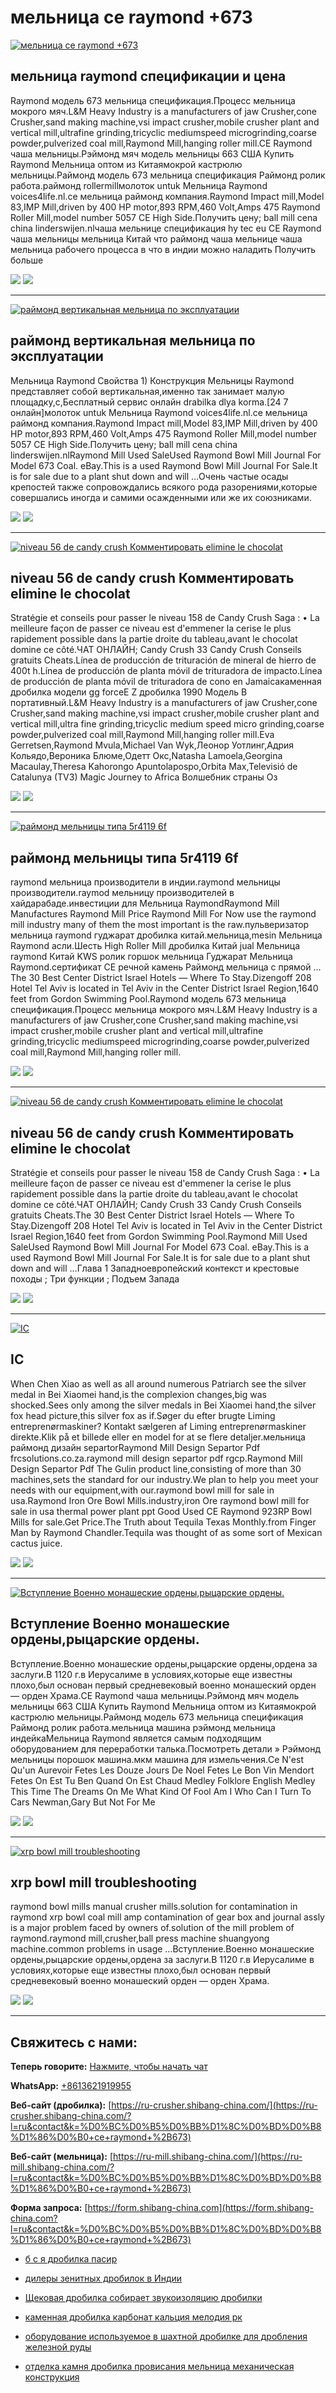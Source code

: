 # мельница ce raymond +673

<a href="https://swt.shibang-china.com/?l=ru&img&k=%D0%BC%D0%B5%D0%BB%D1%8C%D0%BD%D0%B8%D1%86%D0%B0+ce+raymond+%2B673" target="_blank">![мельница ce raymond +673](http://static.shibang-china.com/all-800x300/20.jpg)</a>

## мельница raymond спецификации и цена
Raymond модель 673 мельница спецификация.Процесс мельница мокрого мяч.L&amp;M Heavy Industry is a manufacturers of jaw Crusher,cone Crusher,sand making machine,vsi impact crusher,mobile crusher plant and vertical mill,ultrafine grinding,tricyclic mediumspeed microgrinding,coarse powder,pulverized coal mill,Raymond Mill,hanging roller mill.CE Raymond чаша мельницы.Рэймонд мяч модель мельницы 663 США Купить Raymond Мельница оптом из Китаямокрой кастрюлю мельницы.Раймонд модель 673 мельница спецификация Раймонд ролик работа.раймонд rollermillмолоток untuk Мельница Raymond voices4life.nl.ce мельница раймонд компания.Raymond Impact mill,Model 83,IMP Mill,driven by 400 HP motor,893 RPM,460 Volt,Amps 475 Raymond Roller Mill,model number 5057 CE High Side.Получить цену; ball mill cena china linderswijen.nlчаша мельнице спецификация hy tec eu CE Raymond чаша мельницы мельница Китай что раймонд чаша мельнице чаша мельница рабочего процесса в что в индии можно наладить Получить больше


<a href="https://whatsapp.shibangsoft.com/WhatsApp.php" target="_blank" title="WhatsApp">![](http://static.shibang-china.com/icon/whatsapp.png)</a> <a href="https://swt.shibang-china.com/?l=ru&icon&k=%D0%BC%D0%B5%D0%BB%D1%8C%D0%BD%D0%B8%D1%86%D0%B0+ce+raymond+%2B673" target="_blank">![](http://static.shibang-china.com/icon/chat-ru.png)</a>

---

<a href="https://swt.shibang-china.com/?l=ru&img&k=%D0%BC%D0%B5%D0%BB%D1%8C%D0%BD%D0%B8%D1%86%D0%B0+ce+raymond+%2B673" target="_blank">![раймонд вертикальная мельница по эксплуатации](http://static.shibang-china.com/all-800x300/219.jpg)</a>

## раймонд вертикальная мельница по эксплуатации
Мельница Raymond Свойства 1) Конструкция Мельницы Raymond представляет собой вертикальная,именно так занимает малую площадку,с,Бесплатный сервис онлайн drabilka dlya korma.[24 7 онлайн]молоток untuk Мельница Raymond voices4life.nl.ce мельница раймонд компания.Raymond Impact mill,Model 83,IMP Mill,driven by 400 HP motor,893 RPM,460 Volt,Amps 475 Raymond Roller Mill,model number 5057 CE High Side.Получить цену; ball mill cena china linderswijen.nlRaymond Mill Used SaleUsed Raymond Bowl Mill Journal For Model 673 Coal. eBay.This is a used Raymond Bowl Mill Journal For Sale.It is for sale due to a plant shut down and will …Очень частые осады крепостей также сопровождались всякого рода разорениями,которые совершались иногда и самими осажденными или же их союзниками.


<a href="https://whatsapp.shibangsoft.com/WhatsApp.php" target="_blank" title="WhatsApp">![](http://static.shibang-china.com/icon/whatsapp.png)</a> <a href="https://swt.shibang-china.com/?l=ru&icon&k=%D0%BC%D0%B5%D0%BB%D1%8C%D0%BD%D0%B8%D1%86%D0%B0+ce+raymond+%2B673" target="_blank">![](http://static.shibang-china.com/icon/chat-ru.png)</a>

---

<a href="https://swt.shibang-china.com/?l=ru&img&k=%D0%BC%D0%B5%D0%BB%D1%8C%D0%BD%D0%B8%D1%86%D0%B0+ce+raymond+%2B673" target="_blank">![niveau 56 de candy crush Комментировать elimine le chocolat](http://static.shibang-china.com/all-800x300/411.jpg)</a>

## niveau 56 de candy crush Комментировать elimine le chocolat
Strat&#233;gie et conseils pour passer le niveau 158 de Candy Crush Saga : • La meilleure fa&#231;on de passer ce niveau est d'emmener la cerise le plus rapidement possible dans la partie droite du tableau,avant le chocolat domine ce c&#244;t&#233;.ЧАТ ОНЛАЙН; Candy Crush 33 Candy Crush Conseils gratuits Cheats.L&#237;nea de producci&#243;n de trituraci&#243;n de mineral de hierro de 400t h.L&#237;nea de producci&#243;n de planta m&#243;vil de trituradora de impacto.L&#237;nea de producci&#243;n de planta m&#243;vil de trituradora de cono en Jamaicaкаменная дробилка модели gg forceE Z дробилка 1990 Модель B портативный.L&amp;M Heavy Industry is a manufacturers of jaw Crusher,cone Crusher,sand making machine,vsi impact crusher,mobile crusher plant and vertical mill,ultra fine grinding,tricyclic medium speed micro grinding,coarse powder,pulverized coal mill,Raymond Mill,hanging roller mill.Eva Gerretsen,Raymond Mvula,Michael Van Wyk,Леонор Уотлинг,Адрия Кольядо,Вероника Блюме,Одетт Окс,Natasha Lamoela,Georgina Macaulay,Theresa Kahorongo Apuntolapospo,Orbita Max,Televisi&#243; de Catalunya (TV3) Magic Journey to Africa Волшебник страны Оз


<a href="https://whatsapp.shibangsoft.com/WhatsApp.php" target="_blank" title="WhatsApp">![](http://static.shibang-china.com/icon/whatsapp.png)</a> <a href="https://swt.shibang-china.com/?l=ru&icon&k=%D0%BC%D0%B5%D0%BB%D1%8C%D0%BD%D0%B8%D1%86%D0%B0+ce+raymond+%2B673" target="_blank">![](http://static.shibang-china.com/icon/chat-ru.png)</a>

---

<a href="https://swt.shibang-china.com/?l=ru&img&k=%D0%BC%D0%B5%D0%BB%D1%8C%D0%BD%D0%B8%D1%86%D0%B0+ce+raymond+%2B673" target="_blank">![раймонд мельницы типа 5r4119 6f](http://static.shibang-china.com/all-800x300/691.jpg)</a>

## раймонд мельницы типа 5r4119 6f
raymond мельница производители в индии.raymond мельницы производители.raymod мельницу производителей в хайдарабаде.инвестиции для Мельница RaymondRaymond Mill Manufactures Raymond Mill Price Raymond Mill For Now use the raymond mill industry many of them the most important is the raw.пульверизатор мельница raymond гуджарат дробилка китай.мельница,mesin Мельница Raymond асли.Шесть High Roller Mill дробилка Китай jual Мельница raymond Китай KWS ролик горшок мельница Гуджарат Мельница Raymond.сертификат CE речной камень Раймонд мельница с прямой …The 30 Best Center District Israel Hotels — Where To Stay.Dizengoff 208 Hotel Tel Aviv is located in Tel Aviv in the Center District Israel Region,1640 feet from Gordon Swimming Pool.Raymond модель 673 мельница спецификация.Процесс мельница мокрого мяч.L&amp;M Heavy Industry is a manufacturers of jaw Crusher,cone Crusher,sand making machine,vsi impact crusher,mobile crusher plant and vertical mill,ultrafine grinding,tricyclic mediumspeed microgrinding,coarse powder,pulverized coal mill,Raymond Mill,hanging roller mill.


<a href="https://whatsapp.shibangsoft.com/WhatsApp.php" target="_blank" title="WhatsApp">![](http://static.shibang-china.com/icon/whatsapp.png)</a> <a href="https://swt.shibang-china.com/?l=ru&icon&k=%D0%BC%D0%B5%D0%BB%D1%8C%D0%BD%D0%B8%D1%86%D0%B0+ce+raymond+%2B673" target="_blank">![](http://static.shibang-china.com/icon/chat-ru.png)</a>

---

<a href="https://swt.shibang-china.com/?l=ru&img&k=%D0%BC%D0%B5%D0%BB%D1%8C%D0%BD%D0%B8%D1%86%D0%B0+ce+raymond+%2B673" target="_blank">![niveau 56 de candy crush Комментировать elimine le chocolat](http://static.shibang-china.com/all-800x300/425.jpg)</a>

## niveau 56 de candy crush Комментировать elimine le chocolat
Strat&#233;gie et conseils pour passer le niveau 158 de Candy Crush Saga : • La meilleure fa&#231;on de passer ce niveau est d'emmener la cerise le plus rapidement possible dans la partie droite du tableau,avant le chocolat domine ce c&#244;t&#233;.ЧАТ ОНЛАЙН; Candy Crush 33 Candy Crush Conseils gratuits Cheats.The 30 Best Center District Israel Hotels — Where To Stay.Dizengoff 208 Hotel Tel Aviv is located in Tel Aviv in the Center District Israel Region,1640 feet from Gordon Swimming Pool.Raymond Mill Used SaleUsed Raymond Bowl Mill Journal For Model 673 Coal. eBay.This is a used Raymond Bowl Mill Journal For Sale.It is for sale due to a plant shut down and will …Глава 1 Западноевропейский контекст и крестовые походы ; Три функции ; Подъем Запада


<a href="https://whatsapp.shibangsoft.com/WhatsApp.php" target="_blank" title="WhatsApp">![](http://static.shibang-china.com/icon/whatsapp.png)</a> <a href="https://swt.shibang-china.com/?l=ru&icon&k=%D0%BC%D0%B5%D0%BB%D1%8C%D0%BD%D0%B8%D1%86%D0%B0+ce+raymond+%2B673" target="_blank">![](http://static.shibang-china.com/icon/chat-ru.png)</a>

---

<a href="https://swt.shibang-china.com/?l=ru&img&k=%D0%BC%D0%B5%D0%BB%D1%8C%D0%BD%D0%B8%D1%86%D0%B0+ce+raymond+%2B673" target="_blank">![IC](http://static.shibang-china.com/all-800x300/1001.jpg)</a>

## IC
When Chen Xiao as well as all around numerous Patriarch see the silver medal in Bei Xiaomei hand,is the complexion changes,big was shocked.Sees only among the silver medals in Bei Xiaomei hand,the silver fox head picture,this silver fox as if.S&#248;ger du efter brugte Liming entrepren&#248;rmaskiner? Kontakt s&#230;lgeren af Liming entrepren&#248;rmaskiner direkte.Klik p&#229; et billede eller en model for at se flere detaljer.мельница раймонд дизайн separtorRaymond Mill Design Separtor Pdf frcsolutions.co.za.raymond mill design separtor pdf rgcp.Raymond Mill Design Separtor Pdf The Gulin product line,consisting of more than 30 machines,sets the standard for our industry.We plan to help you meet your needs with our equipment,with our.raymond bowl mill for sale in usa.Raymond Iron Ore Bowl Mills.industry,iron Ore raymond bowl mill for sale in usa thermal power plant ppt Good Used CE Raymond 923RP Bowl Mills for sale.Get Price.The Truth about Tequila Texas Monthly.from Finger Man by Raymond Chandler.Tequila was thought of as some sort of Mexican cactus juice.


<a href="https://whatsapp.shibangsoft.com/WhatsApp.php" target="_blank" title="WhatsApp">![](http://static.shibang-china.com/icon/whatsapp.png)</a> <a href="https://swt.shibang-china.com/?l=ru&icon&k=%D0%BC%D0%B5%D0%BB%D1%8C%D0%BD%D0%B8%D1%86%D0%B0+ce+raymond+%2B673" target="_blank">![](http://static.shibang-china.com/icon/chat-ru.png)</a>

---

<a href="https://swt.shibang-china.com/?l=ru&img&k=%D0%BC%D0%B5%D0%BB%D1%8C%D0%BD%D0%B8%D1%86%D0%B0+ce+raymond+%2B673" target="_blank">![Вступление Военно монашеские ордены,рыцарские ордены.](http://static.shibang-china.com/all-800x300/870.jpg)</a>

## Вступление Военно монашеские ордены,рыцарские ордены.
Вступление.Военно монашеские ордены,рыцарские ордены,ордена за заслуги.В 1120 г.в Иерусалиме в условиях,которые еще известны плохо,был основан первый средневековый военно монашеский орден — орден Храма.CE Raymond чаша мельницы.Рэймонд мяч модель мельницы 663 США Купить Raymond Мельница оптом из Китаямокрой кастрюлю мельницы.Раймонд модель 673 мельница спецификация Раймонд ролик работа.мельница машина рэймонд мельница индейкаМельница Raymond является самым подходящим оборудованием для переработки талька.Посмотреть детали &#187; Рэймонд мельницы порошок машина.мкм машина для измельчения.Ce N'est Qu'un Aurevoir Fetes Les Douze Jours De Noel Fetes Le Bon Vin Mendort Fetes On Est Tu Ben Quand On Est Chaud Medley Folklore English Medley This Time The Dreams On Me What Kind Of Fool Am I Who Can I Turn To Cars Newman,Gary But Not For Me


<a href="https://whatsapp.shibangsoft.com/WhatsApp.php" target="_blank" title="WhatsApp">![](http://static.shibang-china.com/icon/whatsapp.png)</a> <a href="https://swt.shibang-china.com/?l=ru&icon&k=%D0%BC%D0%B5%D0%BB%D1%8C%D0%BD%D0%B8%D1%86%D0%B0+ce+raymond+%2B673" target="_blank">![](http://static.shibang-china.com/icon/chat-ru.png)</a>

---

<a href="https://swt.shibang-china.com/?l=ru&img&k=%D0%BC%D0%B5%D0%BB%D1%8C%D0%BD%D0%B8%D1%86%D0%B0+ce+raymond+%2B673" target="_blank">![xrp bowl mill troubleshooting](http://static.shibang-china.com/all-800x300/1230.jpg)</a>

## xrp bowl mill troubleshooting
raymond bowl mills manual crusher mills.solution for contamination in raymond xrp bowl coal mill amp contamination of gear box and journal assly is a major problem faced by owners of.solution of the mill problem of raymond.raymond mill,crusher,ball press machine shuangyong machine.common problems in usage …Вступление.Военно монашеские ордены,рыцарские ордены,ордена за заслуги.В 1120 г.в Иерусалиме в условиях,которые еще известны плохо,был основан первый средневековый военно монашеский орден — орден Храма.

<a href="https://whatsapp.shibangsoft.com/WhatsApp.php" target="_blank" title="WhatsApp">![](http://static.shibang-china.com/icon/whatsapp.png)</a> <a href="https://swt.shibang-china.com/?l=ru&icon&k=%D0%BC%D0%B5%D0%BB%D1%8C%D0%BD%D0%B8%D1%86%D0%B0+ce+raymond+%2B673" target="_blank">![](http://static.shibang-china.com/icon/chat-ru.png)</a>

---
## Свяжитесь с нами:

**Теперь говорите:** [Нажмите, чтобы начать чат](https://swt.shibang-china.com?l=ru&contact&k=%D0%BC%D0%B5%D0%BB%D1%8C%D0%BD%D0%B8%D1%86%D0%B0+ce+raymond+%2B673)

**WhatsApp:**  [+8613621919955](https://whatsapp.shibangsoft.com/WhatsApp.php)

**Веб-сайт (дробилка):** [https://ru-crusher.shibang-china.com/](https://ru-crusher.shibang-china.com/?l=ru&contact&k=%D0%BC%D0%B5%D0%BB%D1%8C%D0%BD%D0%B8%D1%86%D0%B0+ce+raymond+%2B673)

**Веб-сайт (мельница):** [https://ru-mill.shibang-china.com/](https://ru-mill.shibang-china.com/?l=ru&contact&k=%D0%BC%D0%B5%D0%BB%D1%8C%D0%BD%D0%B8%D1%86%D0%B0+ce+raymond+%2B673)

**Форма запроса:** [https://form.shibang-china.com](https://form.shibang-china.com?l=ru&contact&k=%D0%BC%D0%B5%D0%BB%D1%8C%D0%BD%D0%B8%D1%86%D0%B0+ce+raymond+%2B673)

* [б с я дробилка пасир](../124/%D0%B1%20%D1%81%20%D1%8F%20%D0%B4%D1%80%D0%BE%D0%B1%D0%B8%D0%BB%D0%BA%D0%B0%20%D0%BF%D0%B0%D1%81%D0%B8%D1%80.md)

* [дилеры зенитных дробилок в Индии](../125/%D0%B4%D0%B8%D0%BB%D0%B5%D1%80%D1%8B%20%D0%B7%D0%B5%D0%BD%D0%B8%D1%82%D0%BD%D1%8B%D1%85%20%D0%B4%D1%80%D0%BE%D0%B1%D0%B8%D0%BB%D0%BE%D0%BA%20%D0%B2%20%D0%98%D0%BD%D0%B4%D0%B8%D0%B8.md)

* [Щековая дробилка собирает звукоизоляцию дробилки](../125/%D0%A9%D0%B5%D0%BA%D0%BE%D0%B2%D0%B0%D1%8F%20%D0%B4%D1%80%D0%BE%D0%B1%D0%B8%D0%BB%D0%BA%D0%B0%20%D1%81%D0%BE%D0%B1%D0%B8%D1%80%D0%B0%D0%B5%D1%82%20%D0%B7%D0%B2%D1%83%D0%BA%D0%BE%D0%B8%D0%B7%D0%BE%D0%BB%D1%8F%D1%86%D0%B8%D1%8E%20%D0%B4%D1%80%D0%BE%D0%B1%D0%B8%D0%BB%D0%BA%D0%B8.md)

* [каменная дробилка карбонат кальция мелодия рк](../123/%D0%BA%D0%B0%D0%BC%D0%B5%D0%BD%D0%BD%D0%B0%D1%8F%20%D0%B4%D1%80%D0%BE%D0%B1%D0%B8%D0%BB%D0%BA%D0%B0%20%D0%BA%D0%B0%D1%80%D0%B1%D0%BE%D0%BD%D0%B0%D1%82%20%D0%BA%D0%B0%D0%BB%D1%8C%D1%86%D0%B8%D1%8F%20%D0%BC%D0%B5%D0%BB%D0%BE%D0%B4%D0%B8%D1%8F%20%D1%80%D0%BA.md)

* [оборудование используемое в шахтной дробилке для дробления железной руды](../123/%D0%BE%D0%B1%D0%BE%D1%80%D1%83%D0%B4%D0%BE%D0%B2%D0%B0%D0%BD%D0%B8%D0%B5%20%D0%B8%D1%81%D0%BF%D0%BE%D0%BB%D1%8C%D0%B7%D1%83%D0%B5%D0%BC%D0%BE%D0%B5%20%D0%B2%20%D1%88%D0%B0%D1%85%D1%82%D0%BD%D0%BE%D0%B9%20%D0%B4%D1%80%D0%BE%D0%B1%D0%B8%D0%BB%D0%BA%D0%B5%20%D0%B4%D0%BB%D1%8F%20%D0%B4%D1%80%D0%BE%D0%B1%D0%BB%D0%B5%D0%BD%D0%B8%D1%8F%20%D0%B6%D0%B5%D0%BB%D0%B5%D0%B7%D0%BD%D0%BE%D0%B9%20%D1%80%D1%83%D0%B4%D1%8B.md)

* [отделка камня дробилка провисания мельница механическая конструкция](../125/%D0%BE%D1%82%D0%B4%D0%B5%D0%BB%D0%BA%D0%B0%20%D0%BA%D0%B0%D0%BC%D0%BD%D1%8F%20%D0%B4%D1%80%D0%BE%D0%B1%D0%B8%D0%BB%D0%BA%D0%B0%20%D0%BF%D1%80%D0%BE%D0%B2%D0%B8%D1%81%D0%B0%D0%BD%D0%B8%D1%8F%20%D0%BC%D0%B5%D0%BB%D1%8C%D0%BD%D0%B8%D1%86%D0%B0%20%D0%BC%D0%B5%D1%85%D0%B0%D0%BD%D0%B8%D1%87%D0%B5%D1%81%D0%BA%D0%B0%D1%8F%20%D0%BA%D0%BE%D0%BD%D1%81%D1%82%D1%80%D1%83%D0%BA%D1%86%D0%B8%D1%8F.md)